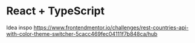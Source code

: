 # React + TypeScript

Idea inspo https://www.frontendmentor.io/challenges/rest-countries-api-with-color-theme-switcher-5cacc469fec04111f7b848ca/hub
